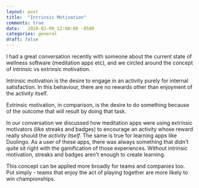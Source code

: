 ```yaml
---
layout: post
title:  "Intrinsic Motivation"
comments: true
date:   2020-02-09 12:00:00 -0500
categories: general
draft: false
---
```


I had a great conversation recently with someone about the current state of wellness software (meditation apps etc), and we circled around the concept of intrinsic vs extrinsic motivation. 

Intrinsic motivation is the desire to engage in an activity purely for internal satisfaction. In this behaviour, there are no rewards other than enjoyment of the activity itself. 

Extrinsic motivation, in comparison, is the desire to do something because of the outcome that will result by doing that task.

In our conversation we discussed how meditation apps were using extrinsic motivators (like streaks and badges) to encourage an activity whose reward really should the _activity itself_. The same is true for learning apps like Duolingo. As a user of these apps, there was always something that didn't quite sit right with the gamification of those experiences. Without intrinsic motivation, streaks and badges aren't enough to create learning.

This concept can be applied more broadly for teams and companies too. Put simply - teams that enjoy the act of playing together are more likely to win championships.